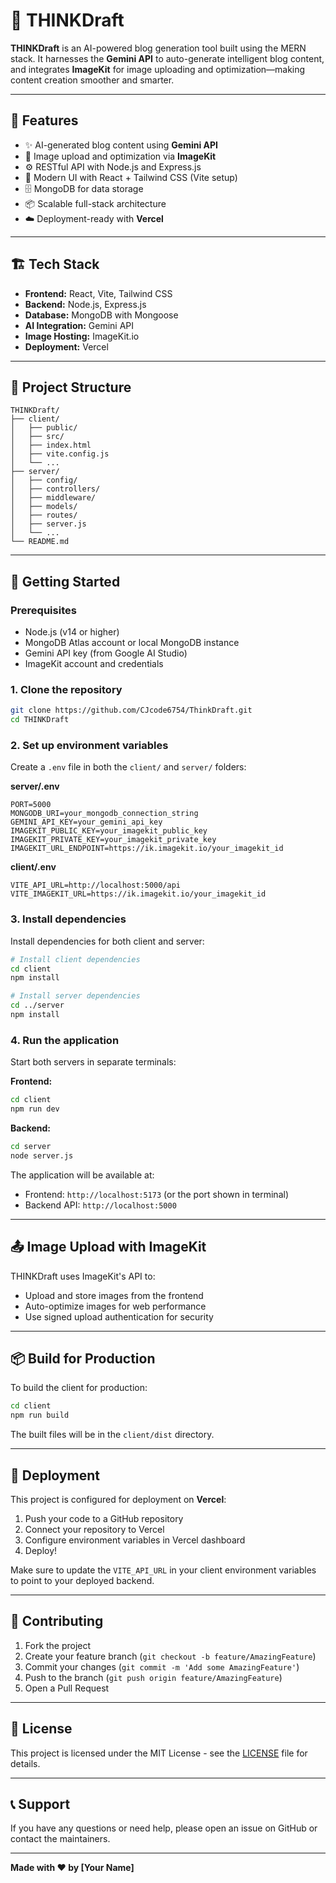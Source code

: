 # 🧠 THINKDraft

**THINKDraft** is an AI-powered blog generation tool built using the MERN stack. It harnesses the **Gemini API** to auto-generate intelligent blog content, and integrates **ImageKit** for image uploading and optimization—making content creation smoother and smarter.

---

## 📌 Features

- ✨ AI-generated blog content using **Gemini API**
- 📸 Image upload and optimization via **ImageKit**
- ⚙️ RESTful API with Node.js and Express.js
- 🎨 Modern UI with React + Tailwind CSS (Vite setup)
- 🗄️ MongoDB for data storage
- 📦 Scalable full-stack architecture
- ☁️ Deployment-ready with **Vercel**

---

## 🏗️ Tech Stack

- **Frontend:** React, Vite, Tailwind CSS
- **Backend:** Node.js, Express.js
- **Database:** MongoDB with Mongoose
- **AI Integration:** Gemini API
- **Image Hosting:** ImageKit.io
- **Deployment:** Vercel

---

## 📁 Project Structure

```
THINKDraft/
├── client/
│   ├── public/
│   ├── src/
│   ├── index.html
│   ├── vite.config.js
│   └── ...
├── server/
│   ├── config/
│   ├── controllers/
│   ├── middleware/
│   ├── models/
│   ├── routes/
│   ├── server.js
│   └── ...
└── README.md
```

---

## 🚀 Getting Started

### Prerequisites

- Node.js (v14 or higher)
- MongoDB Atlas account or local MongoDB instance
- Gemini API key (from Google AI Studio)
- ImageKit account and credentials

### 1. Clone the repository

```bash
git clone https://github.com/CJcode6754/ThinkDraft.git
cd THINKDraft
```

### 2. Set up environment variables

Create a `.env` file in both the `client/` and `server/` folders:

**server/.env**
```env
PORT=5000
MONGODB_URI=your_mongodb_connection_string
GEMINI_API_KEY=your_gemini_api_key
IMAGEKIT_PUBLIC_KEY=your_imagekit_public_key
IMAGEKIT_PRIVATE_KEY=your_imagekit_private_key
IMAGEKIT_URL_ENDPOINT=https://ik.imagekit.io/your_imagekit_id
```

**client/.env**
```env
VITE_API_URL=http://localhost:5000/api
VITE_IMAGEKIT_URL=https://ik.imagekit.io/your_imagekit_id
```

### 3. Install dependencies

Install dependencies for both client and server:

```bash
# Install client dependencies
cd client
npm install

# Install server dependencies
cd ../server
npm install
```

### 4. Run the application

Start both servers in separate terminals:

**Frontend:**
```bash
cd client
npm run dev
```

**Backend:**
```bash
cd server
node server.js
```

The application will be available at:
- Frontend: `http://localhost:5173` (or the port shown in terminal)
- Backend API: `http://localhost:5000`

---

## 📤 Image Upload with ImageKit

THINKDraft uses ImageKit's API to:

- Upload and store images from the frontend
- Auto-optimize images for web performance
- Use signed upload authentication for security

---

## 📦 Build for Production

To build the client for production:

```bash
cd client
npm run build
```

The built files will be in the `client/dist` directory.

---

## 🚀 Deployment

This project is configured for deployment on **Vercel**:

1. Push your code to a GitHub repository
2. Connect your repository to Vercel
3. Configure environment variables in Vercel dashboard
4. Deploy!

Make sure to update the `VITE_API_URL` in your client environment variables to point to your deployed backend.

---

## 🤝 Contributing

1. Fork the project
2. Create your feature branch (`git checkout -b feature/AmazingFeature`)
3. Commit your changes (`git commit -m 'Add some AmazingFeature'`)
4. Push to the branch (`git push origin feature/AmazingFeature`)
5. Open a Pull Request

---

## 📄 License

This project is licensed under the MIT License - see the [LICENSE](LICENSE) file for details.

---

## 📞 Support

If you have any questions or need help, please open an issue on GitHub or contact the maintainers.

---

**Made with ❤️ by [Your Name]**
